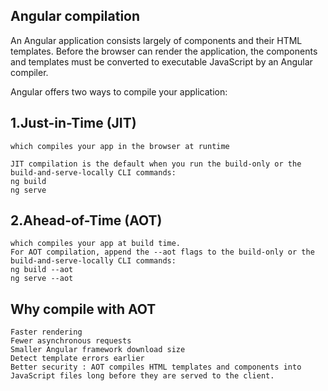 ## Angular compilation
An Angular application consists largely of components and their HTML templates. Before the browser can render the application, the components and templates must be converted to executable JavaScript by an Angular compiler.

Angular offers two ways to compile your application:

## 1.Just-in-Time (JIT) 
    which compiles your app in the browser at runtime

    JIT compilation is the default when you run the build-only or the build-and-serve-locally CLI commands:
    ng build
    ng serve
## 2.Ahead-of-Time (AOT)
    which compiles your app at build time.
    For AOT compilation, append the --aot flags to the build-only or the build-and-serve-locally CLI commands:
    ng build --aot
    ng serve --aot

## Why compile with AOT
    Faster rendering
    Fewer asynchronous requests
    Smaller Angular framework download size
    Detect template errors earlier
    Better security : AOT compiles HTML templates and components into JavaScript files long before they are served to the client. 





